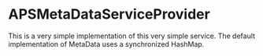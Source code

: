 # APSMetaDataServiceProvider

This is a very simple implementation of this very simple service.
The default implementation of MetaData uses a synchronized HashMap.

